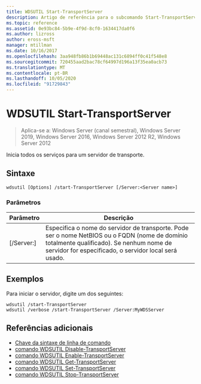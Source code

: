 ```yaml
---
title: WDSUTIL Start-TransportServer
description: Artigo de referência para o subcomando Start-TransportServer, que inicia todos os serviços para um servidor de transporte.
ms.topic: reference
ms.assetid: 0e93bc84-5b9e-4f9d-8cf0-1634417da0f6
ms.author: lizross
author: eross-msft
manager: mtillman
ms.date: 10/16/2017
ms.openlocfilehash: 3aa948fb86b1b69448ac131c6894ff0c41f548e8
ms.sourcegitcommit: 720455aad2bac78cf64997d196a13f35ea0acb73
ms.translationtype: MT
ms.contentlocale: pt-BR
ms.lasthandoff: 10/05/2020
ms.locfileid: "91729843"
---
```

# <a name="wdsutil-start-transportserver"></a>WDSUTIL Start-TransportServer

> Aplica-se a: Windows Server (canal semestral), Windows Server 2019, Windows Server 2016, Windows Server 2012 R2, Windows Server 2012

Inicia todos os serviços para um servidor de transporte.

## <a name="syntax"></a>Sintaxe
```
wdsutil [Options] /start-TransportServer [/Server:<Server name>]
```
### <a name="parameters"></a>Parâmetros
|Parâmetro|Descrição|
|-------|--------|
|[/Server:<Server name>]|Especifica o nome do servidor de transporte. Pode ser o nome NetBIOS ou o FQDN (nome de domínio totalmente qualificado). Se nenhum nome de servidor for especificado, o servidor local será usado.|
## <a name="examples"></a>Exemplos
Para iniciar o servidor, digite um dos seguintes:
```
wdsutil /start-TransportServer
wdsutil /verbose /start-TransportServer /Server:MyWDSServer
```
## <a name="additional-references"></a>Referências adicionais
- [Chave da sintaxe de linha de comando](command-line-syntax-key.md)
- [comando WDSUTIL Disable-TransportServer](wdsutil-disable-transportserver.md)
- [comando WDSUTIL Enable-TransportServer](wdsutil-enable-transportserver.md)
- [comando WDSUTIL Get-TransportServer](wdsutil-get-transportserver.md)
- [comando WDSUTIL Set-TransportServer](wdsutil-set-transportserver.md)
- [comando WDSUTIL Stop-TransportServer](wdsutil-stop-transportserver.md)

